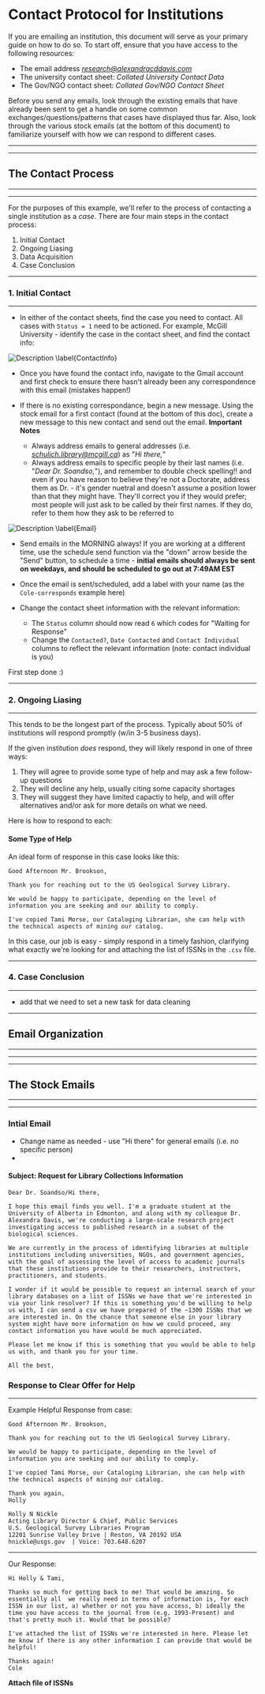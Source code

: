 # Contact Protocol for Institutions

If you are emailing an institution, this document will serve as your primary guide on how to do so. To start off, ensure that you have access to the following resources: 

* The email address *research@alexandracddavis.com* 
* The university contact sheet: *Collated University Contact Data*
* The Gov/NGO contact sheet: *Collated Gov/NGO Contact Sheet*

Before you send any emails, look through the existing emails that have already been sent to get a handle on some common exchanges/questions/patterns that cases have displayed thus far. Also, look through the various stock emails (at the bottom of this document) to familiarize yourself with how we can respond to different cases. 

--------------------------------------------------------------------------------
--------------------------------------------------------------------------------
## The Contact Process
--------------------------------------------------------------------------------
--------------------------------------------------------------------------------

For the purposes of this example, we'll refer to the process of contacting a single institution as a *case*. There are four main steps in the contact process: 

1. Initial Contact
2. Ongoing Liasing 
3. Data Acquisition
4. Case Conclusion

--------------------------------------------------------------------------------
### 1. Initial Contact
--------------------------------------------------------------------------------

* In either of the contact sheets, find the case you need to contact. All cases with `Status = 1` need to be actioned. For example, McGill University - identify the case in the contact sheet, and find the contact info: 

![Description \label{ContactInfo}](images/contact-info.png)

* Once you have found the contact info, navigate to the Gmail account and first check to ensure there hasn't already been any correspondence with this email (mistakes happen!)
* If there is no existing correspondance, begin a new message. Using the stock email for a first contact (found at the bottom of this doc), create a new message to this new contact and send out the email. 
    **Important Notes**

    - Always address emails to general addresses (i.e. *schulich.library@mcgill.ca*) as "*Hi there,*"
    - Always address emails to specific people by their last names (i.e. "*Dear Dr. Soandso,*"), and remember to double check spelling!! and even if you have reason to believe they're not a Doctorate, address them as Dr. - it's gender nuetral and doesn't assume a position lower than that they might have. They'll correct you if they would prefer; most people will just ask to be called by their first names. If they do, refer to them how they ask to be referred to 

![Description \label{Email}](images/email.png)

* Send emails in the MORNING always! If you are working at a different time, use the schedule send function via the "down" arrow beside the "Send" button, to schedule a time - **initial emails should always be sent on weekdays, and should be scheduled to go out at 7:49AM EST**

* Once the email is sent/scheduled, add a label with your name (as the `Cole-corresponds` example here)

* Change the contact sheet information with the relevant information:
    * The `Status` column should now read `6` which codes for "Waiting for Response"
    * Change the `Contacted?`, `Date Contacted` and `Contact Individual` columns to reflect the relevant information (note: contact individual is you)

First step done :)  

--------------------------------------------------------------------------------
### 2. Ongoing Liasing 
--------------------------------------------------------------------------------

This tends to be the longest part of the process. Typically about 50% of institutions will respond promptly (w/in 3-5 business days). 

If the given institution *does* respond, they will likely respond in one of three ways: 
1. They will agree to provide some type of help and may ask a few follow-up questions
2. They will decline any help, usually citing some capacity shortages
3. They will suggest they have limited capactiy to help, and will offer alternatives and/or ask for more details on what we need. 

Here is how to respond to each: 

#### Some Type of Help 

An ideal form of response in this case looks like this: 

```
Good Afternoon Mr. Brookson,

Thank you for reaching out to the US Geological Survey Library.

We would be happy to participate, depending on the level of information you are seeking and our ability to comply.

I've copied Tami Morse, our Cataloging Librarian, she can help with the technical aspects of mining our catalog.
```

In this case, our job is easy - simply respond in a timely fashion, clarifying what exactly we're looking for and attaching the list of ISSNs in the `.csv` file. 



--------------------------------------------------------------------------------
### 4. Case Conclusion 
--------------------------------------------------------------------------------

* add that we need to set a new task for data cleaning 


--------------------------------------------------------------------------------
## Email Organization
--------------------------------------------------------------------------------

--------------------------------------------------------------------------------
--------------------------------------------------------------------------------
## The Stock Emails
--------------------------------------------------------------------------------
--------------------------------------------------------------------------------

### Intial Email

* Change name as needed - use "Hi there" for general emails (i.e. no specific person)
* 

#### Subject: Request for Library Collections Information
```
Dear Dr. Soandso/Hi there,

I hope this email finds you well. I'm a graduate student at the University of Alberta in Edmonton, and along with my colleague Dr. Alexandra Davis, we're conducting a large-scale research project investigating access to published research in a subset of the biological sciences. 

We are currently in the process of identifying libraries at multiple institutions including universities, NGOs, and government agencies, with the goal of assessing the level of access to academic journals that these institutions provide to their researchers, instructors, practitioners, and students. 

I wonder if it would be possible to request an internal search of your library databases on a list of ISSNs we have that we're interested in via your link resolver? If this is something you'd be willing to help us with, I can send a csv we have prepared of the ~1300 ISSNs that we are interested in. On the chance that someone else in your library system might have more information on how we could proceed, any contact information you have would be much appreciated.

Please let me know if this is something that you would be able to help us with, and thank you for your time. 

All the best,
```

### Response to Clear Offer for Help
------------------------------

Example Helpful Response from case: 
```
Good Afternoon Mr. Brookson,

Thank you for reaching out to the US Geological Survey Library.

We would be happy to participate, depending on the level of information you are seeking and our ability to comply.

I've copied Tami Morse, our Cataloging Librarian, she can help with the technical aspects of mining our catalog.

Thank you again,
Holly

Holly N Nickle
Acting Library Director & Chief, Public Services
U.S. Geological Survey Libraries Program
12201 Sunrise Valley Drive | Reston, VA 20192 USA
hnickle@usgs.gov  | Voice: 703.648.6207 
```
------------------------------
Our Response:
```
Hi Holly & Tami,

Thanks so much for getting back to me! That would be amazing. So essentially all  we really need in terms of information is, for each ISSN in our list, a) whether or not you have access, b) ideally the time you have access to the journal from (e.g. 1993-Present) and that's pretty much it. Would that be possible?

I've attached the list of ISSNs we're interested in here. Please let me know if there is any other information I can provide that would be helpful!

Thanks again!
Cole
```
**Attach file of ISSNs**


